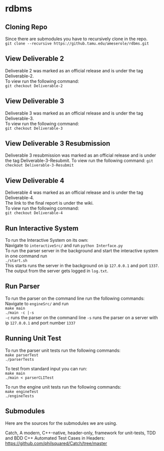 # rdbms

## Cloning Repo
Since there are submodules you have to recursively clone in the repo.  
`git clone --recursive https://github.tamu.edu/ameserole/rdbms.git` 

## View Deliverable 2  
Deliverable 2 was marked as an official release and is under the tag Deliverable-2.  
To view run the following command:  
`git checkout Deliverable-2`  

## View Deliverable 3  
Deliverable 3 was marked as an official release and is under the tag Deliverable-3.  
To view run the following command:  
`git checkout Deliverable-3`

## View Deliverable 3 Resubmission
Deliverable 3 resubmission was marked as an official release and is under the tag Deliverable-3-Resubmit.
To view run the following command:
`git checkout Deliverable-3-Resubmit`

## View Deliverable 4  
Deliverable 4 was marked as an official release and is under the tag Deliverable-4.  
The link to the final report is under the wiki.  
To view run the following command:  
`git checkout Deliverable-4`

## Run Interactive System  
To run the Interactive System on its own:  
Navigate to `interactiveSrc/` and run `python Interface.py`  
To run the parser server in the background and start the interactive system in one command run  
`./start.sh`  
This starts runs the server in the background on ip `127.0.0.1` and port `1337`. The output from the server gets logged in `log.txt`.

## Run Parser  
To run the parser on the command line run the following commands:  
Navigate to `engineSrc/` and run  
`make main`  
`./main -c |-s`  
`-c` runs the parser on the command line
`-s` runs the parser on a server with ip `127.0.0.1` and port number `1337`

## Running Unit Test
To run the parser unit tests run the following commands:  
`make parserTest`  
`./parserTests`  

To test from standard input you can run:  
`make main`  
`./main < parserCLITest`  
  
To run the engine unit tests run the following commands:  
`make engineTest`  
`./engineTests`  

## Submodules
Here are the sources for the submodules we are using.

Catch, A modern, C++-native, header-only, framework for unit-tests, TDD and BDD C++ Automated Test Cases in Headers:   https://github.com/philsquared/Catch/tree/master
